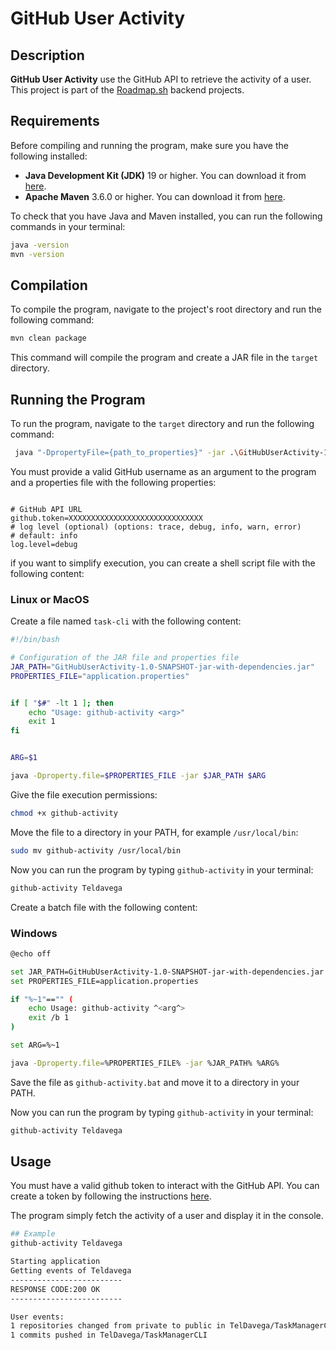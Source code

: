# GitHub User Activity

## Description
**GitHub User Activity** use the GitHub API to retrieve the activity of a user. 
This project is part of the [Roadmap.sh](https://roadmap.sh/projects/github-user-activity) backend projects.

## Requirements
Before compiling and running the program, make sure you have the following installed:

- **Java Development Kit (JDK)** 19 or higher. You can download it from [here](https://www.oracle.com/java/technologies/javase-jdk11-downloads.html).
- **Apache Maven** 3.6.0 or higher. You can download it from [here](https://maven.apache.org/download.cgi).


To check that you have Java and Maven installed, you can run the following commands in your terminal:
```bash
java -version
mvn -version

```

## Compilation

To compile the program, navigate to the project's root directory and run the following command:

```bash
mvn clean package
```

This command will compile the program and create a JAR file in the `target` directory.

## Running the Program

To run the program, navigate to the `target` directory and run the following command:

```bash
 java "-DpropertyFile={path_to_properties}" -jar .\GitHubUserActivity-1.0-SNAPSHOT-jar-with-dependencies.jar {username}
```
You must provide a valid GitHub username as an argument to the program and a properties file with the following properties:
```properties

# GitHub API URL
github.token=XXXXXXXXXXXXXXXXXXXXXXXXXXXXXX
# log level (optional) (options: trace, debug, info, warn, error)
# default: info
log.level=debug
```

if you want to simplify execution, you can create a shell script file with the following content:

### Linux or MacOS

Create a file named `task-cli` with the following content:

```bash
#!/bin/bash

# Configuration of the JAR file and properties file
JAR_PATH="GitHubUserActivity-1.0-SNAPSHOT-jar-with-dependencies.jar"
PROPERTIES_FILE="application.properties"


if [ "$#" -lt 1 ]; then
    echo "Usage: github-activity <arg>"
    exit 1
fi


ARG=$1

java -Dproperty.file=$PROPERTIES_FILE -jar $JAR_PATH $ARG

```
Give the file execution permissions:

```bash
chmod +x github-activity
```

Move the file to a directory in your PATH, for example `/usr/local/bin`:

```bash
sudo mv github-activity /usr/local/bin
```

Now you can run the program by typing `github-activity` in your terminal:

```bash
github-activity Teldavega
```

Create a batch file with the following content:
### Windows
```bash
@echo off

set JAR_PATH=GitHubUserActivity-1.0-SNAPSHOT-jar-with-dependencies.jar
set PROPERTIES_FILE=application.properties

if "%~1"=="" (
    echo Usage: github-activity ^<arg^>
    exit /b 1
)

set ARG=%~1

java -Dproperty.file=%PROPERTIES_FILE% -jar %JAR_PATH% %ARG%

```

Save the file as `github-activity.bat` and move it to a directory in your PATH.

Now you can run the program by typing `github-activity` in your terminal:

```bash
github-activity Teldavega
```

## Usage

You must have a valid github token to interact with the GitHub API. You can create a token by following the instructions [here](https://docs.github.com/en/github/authenticating-to-github/keeping-your-account-and-data-secure/creating-a-personal-access-token).

The program simply fetch the activity of a user and display it in the console.

```bash
## Example
github-activity Teldavega

Starting application
Getting events of Teldavega
-------------------------
RESPONSE CODE:200 OK
-------------------------

User events:
1 repositories changed from private to public in TelDavega/TaskManagerCLI
1 commits pushed in TelDavega/TaskManagerCLI
```
